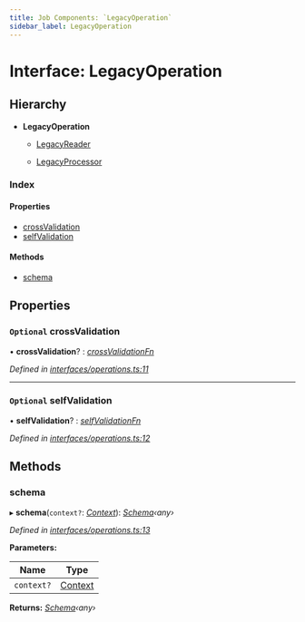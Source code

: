 ```yaml
---
title: Job Components: `LegacyOperation`
sidebar_label: LegacyOperation
---
```


# Interface: LegacyOperation

## Hierarchy

* **LegacyOperation**

  * [LegacyReader](legacyreader.md)

  * [LegacyProcessor](legacyprocessor.md)

### Index

#### Properties

* [crossValidation](legacyoperation.md#optional-crossvalidation)
* [selfValidation](legacyoperation.md#optional-selfvalidation)

#### Methods

* [schema](legacyoperation.md#schema)

## Properties

### `Optional` crossValidation

• **crossValidation**? : *[crossValidationFn](../overview.md#crossvalidationfn)*

*Defined in [interfaces/operations.ts:11](https://github.com/terascope/teraslice/blob/a3992c27/packages/job-components/src/interfaces/operations.ts#L11)*

___

### `Optional` selfValidation

• **selfValidation**? : *[selfValidationFn](../overview.md#selfvalidationfn)*

*Defined in [interfaces/operations.ts:12](https://github.com/terascope/teraslice/blob/a3992c27/packages/job-components/src/interfaces/operations.ts#L12)*

## Methods

###  schema

▸ **schema**(`context?`: *[Context](context.md)*): *[Schema](operationmodule.md#schema)‹*any*›*

*Defined in [interfaces/operations.ts:13](https://github.com/terascope/teraslice/blob/a3992c27/packages/job-components/src/interfaces/operations.ts#L13)*

**Parameters:**

Name | Type |
------ | ------ |
`context?` | [Context](context.md) |

**Returns:** *[Schema](operationmodule.md#schema)‹*any*›*
